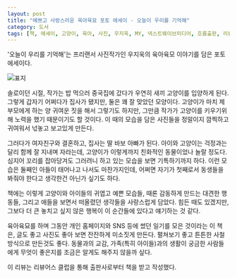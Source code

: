 ```yaml
---
layout: post
title: "예쁘고 사랑스러운 육아육묘 포토 에세이 - 오늘이 우리를 기억해"
category: 도서
tags: [책, 에세이, 고양이, 육아, 사진, 우지욱, MY, 넥스트웨이브미디어, 흐름출판, 리뷰어스 클럽, 서평]
---
```


'오늘이 우리를 기억해'는
프리랜서 사진작가인 우지욱의 육아육모 이야기를 담은 포토 에세이다.

![표지](https://lh3.googleusercontent.com/J-JcT0RaVQfPxo5Vdlc4snhODOxEtV8W2gAOdPevZpIDyC_AJmbB65JLFereaKJnYbxlH_JNsheRjA=s480)

솔로이던 시절, 작가는 밥 먹으러 중국집에 갔다가 우연히 새끼 고양이를 입양하게 된다.
그렇게 갑자기 어쩌다가 집사가 됐지만,
둘은 꽤 잘 맞았던 모양이다.
고양이가 마치 제 부모에게 하는 양 귀여운 짓을 해서 그렇기도 하지만,
그만큼 작가가 고양이를 키우기위해 노력을 했기 때문이기도 할 것이다.
이 때의 모습을 담은 사진들을 정말이지 깜찍하고 귀여워서 넋놓고 보고있게 만든다.

그러다가 여자친구와 결혼하고,
집사는 딸 바보 아빠가 된다.
아이와 고양이는 걱정과는 달리 함께 잘 지내며 자라는데,
고양이가 이렇게까지 친화적인 동물이었나 놀랄 정도다.
심지어 꼬리를 잡아당겨도 그러려니 하고 있는 모습을 보면 기특하기까지 하다.
이런 모습은 둘째인 아들이 태어나고 나서도 마찬가지인데,
어쩌면 자기가 첫째로서 동생들을 봐줘야 한다고 생각한건 아닌가 싶기도 하다.

책에는 이렇게 고양이와 아이들의 귀엽고 예쁜 모습들,
때론 감동하게 만드는 대견한 행동들,
그리고 애들을 보면서 떠올렸던 생각들을
사랑스럽게 담았다.
힘든 때도 있겠지만, 그보다 더 큰 놓치고 싶지 않은 행복이 이 순간들에 있다고 얘기하는 것 같다.

육아육묘를 하며 그동안 개인 홈페이지와 SNS 등에 썼던 일기를 모은 것이라는 이 책은,
글도 좋고 사진도 좋아 보면 잔잔하게 미소짓게 만든다.
펼쳐보기 좋고 튼튼한 사철 방식으로 만든것도 좋다.
동물과의 교감, 가족(특히 아이들)과의 생활이 궁금한 사람들에게
무엇이 좋은지를 조금은 알게도 해주지 않을까 싶다.



<div class="im im-info">
이 리뷰는 리뷰어스 클럽을 통해 출판사로부터 책을 받고 작성했다.
</div>
